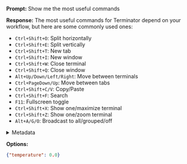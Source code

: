 **Prompt:**
Show me the most useful commands

**Response:**
The most useful commands for Terminator depend on your workflow, but here are some commonly used ones:

- `Ctrl+Shift+O`: Split horizontally
- `Ctrl+Shift+E`: Split vertically
- `Ctrl+Shift+T`: New tab
- `Ctrl+Shift+I`: New window
- `Ctrl+Shift+W`: Close terminal
- `Ctrl+Shift+Q`: Close window
- `Alt+Up/Down/Left/Right`: Move between terminals
- `Ctrl+PageDown/Up`: Move between tabs
- `Ctrl+Shift+C/V`: Copy/Paste
- `Ctrl+Shift+F`: Search
- `F11`: Fullscreen toggle
- `Ctrl+Shift+X`: Show one/maximize terminal
- `Ctrl+Shift+Z`: Show one/zoom terminal
- `Alt+A/G/O`: Broadcast to all/grouped/off

<details><summary>Metadata</summary>

- Duration: 9683 ms
- Datetime: 2023-11-17T19:17:02.529553
- Model: gpt-4-1106-preview

</details>

**Options:**
```json
{"temperature": 0.0}
```

